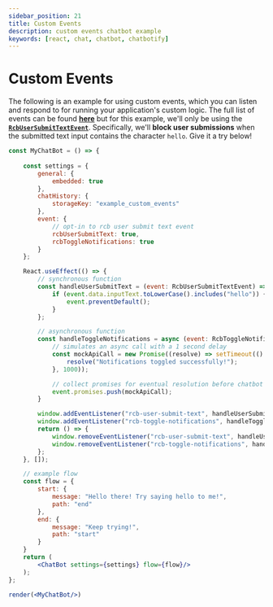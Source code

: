 ```yaml
---
sidebar_position: 21
title: Custom Events
description: custom events chatbot example
keywords: [react, chat, chatbot, chatbotify]
---
```


# Custom Events

The following is an example for using custom events, which you can listen and respond to for running your application's custom logic. The full list of events can be found [**here**](/api/events) but for this example, we'll only be using the [**`RcbUserSubmitTextEvent`**](/api/events#rcbusersubmittextevent). Specifically, we'll **block user submissions** when the submitted text input contains the character `hello`. Give it a try below!

```jsx live noInline title=MyChatBot.js
const MyChatBot = () => {
	
	const settings = {
		general: {
			embedded: true
		},
		chatHistory: {
			storageKey: "example_custom_events"
		},
		event: {
			// opt-in to rcb user submit text event
			rcbUserSubmitText: true,
			rcbToggleNotifications: true
		}
	};

	React.useEffect(() => {
		// synchronous function
		const handleUserSubmitText = (event: RcbUserSubmitTextEvent) => {
			if (event.data.inputText.toLowerCase().includes("hello")) {
				event.preventDefault();
			}
		};

		// asynchronous function
		const handleToggleNotifications = async (event: RcbToggleNotificationsEvent) => {
			// simulates an async call with a 1 second delay
			const mockApiCall = new Promise((resolve) => setTimeout(() => {
				resolve("Notifications toggled successfully!");
			}, 1000));

			// collect promises for eventual resolution before chatbot logic proceeds
			event.promises.push(mockApiCall);
		}

		window.addEventListener("rcb-user-submit-text", handleUserSubmitText);
		window.addEventListener("rcb-toggle-notifications", handleToggleNotifications);
		return () => {
			window.removeEventListener("rcb-user-submit-text", handleUserSubmitText);
			window.removeEventListener("rcb-toggle-notifications", handleToggleNotifications);
		};
	}, []);

	// example flow
	const flow = {
		start: {
			message: "Hello there! Try saying hello to me!",
			path: "end"
		},
		end: {
			message: "Keep trying!",
			path: "start"
		}
	}
	return (
		<ChatBot settings={settings} flow={flow}/>
	);
};

render(<MyChatBot/>)
```